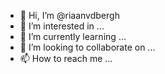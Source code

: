 - 👋 Hi, I’m @riaanvdbergh
- 👀 I’m interested in ...
- 🌱 I’m currently learning ...
- 💞️ I’m looking to collaborate on ...
- 📫 How to reach me ...

<!---
riaanvdbergh/riaanvdbergh is a ✨ special ✨ repository because its `README.md` (this file) appears on your GitHub profile.
You can click the Preview link to take a look at your changes.
--->
